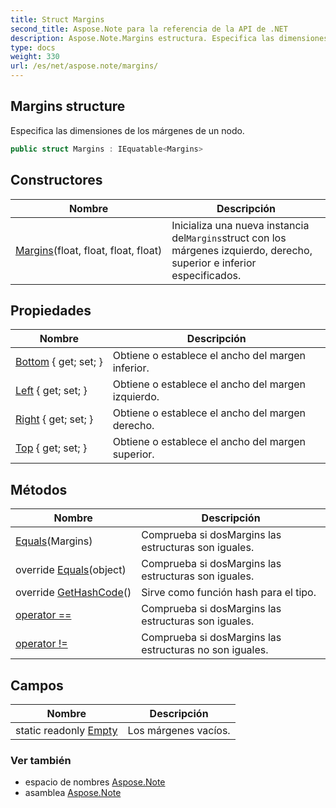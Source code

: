```yaml
---
title: Struct Margins
second_title: Aspose.Note para la referencia de la API de .NET
description: Aspose.Note.Margins estructura. Especifica las dimensiones de los márgenes de un nodo.
type: docs
weight: 330
url: /es/net/aspose.note/margins/
---
```

## Margins structure

Especifica las dimensiones de los márgenes de un nodo.

```csharp
public struct Margins : IEquatable<Margins>
```

## Constructores

| Nombre | Descripción |
| --- | --- |
| [Margins](margins/)(float, float, float, float) | Inicializa una nueva instancia del`Margins`struct con los márgenes izquierdo, derecho, superior e inferior especificados. |

## Propiedades

| Nombre | Descripción |
| --- | --- |
| [Bottom](../../aspose.note/margins/bottom/) { get; set; } | Obtiene o establece el ancho del margen inferior. |
| [Left](../../aspose.note/margins/left/) { get; set; } | Obtiene o establece el ancho del margen izquierdo. |
| [Right](../../aspose.note/margins/right/) { get; set; } | Obtiene o establece el ancho del margen derecho. |
| [Top](../../aspose.note/margins/top/) { get; set; } | Obtiene o establece el ancho del margen superior. |

## Métodos

| Nombre | Descripción |
| --- | --- |
| [Equals](../../aspose.note/margins/equals/#equals)(Margins) | Comprueba si dosMargins las estructuras son iguales. |
| override [Equals](../../aspose.note/margins/equals/#equals_1)(object) | Comprueba si dosMargins las estructuras son iguales. |
| override [GetHashCode](../../aspose.note/margins/gethashcode/)() | Sirve como función hash para el tipo. |
| [operator ==](../../aspose.note/margins/op_equality/) | Comprueba si dosMargins las estructuras son iguales. |
| [operator !=](../../aspose.note/margins/op_inequality/) | Comprueba si dosMargins las estructuras no son iguales. |

## Campos

| Nombre | Descripción |
| --- | --- |
| static readonly [Empty](../../aspose.note/margins/empty/) | Los márgenes vacíos. |

### Ver también

* espacio de nombres [Aspose.Note](../../aspose.note/)
* asamblea [Aspose.Note](../../)


